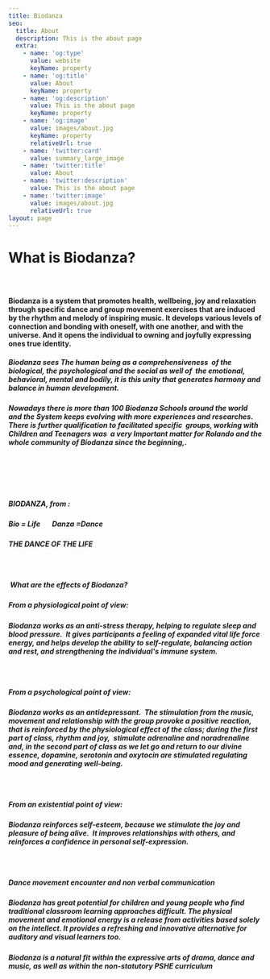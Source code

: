```yaml
---
title: Biodanza
seo:
  title: About
  description: This is the about page
  extra:
    - name: 'og:type'
      value: website
      keyName: property
    - name: 'og:title'
      value: About
      keyName: property
    - name: 'og:description'
      value: This is the about page
      keyName: property
    - name: 'og:image'
      value: images/about.jpg
      keyName: property
      relativeUrl: true
    - name: 'twitter:card'
      value: summary_large_image
    - name: 'twitter:title'
      value: About
    - name: 'twitter:description'
      value: This is the about page
    - name: 'twitter:image'
      value: images/about.jpg
      relativeUrl: true
layout: page
---
```

# What is Biodanza?

#####  

#### Biodanza is a system&#xA;that promotes health, wellbeing, joy and relaxation through specific&#xA;dance and group movement exercises that are induced by the rhythm and&#xA;melody of inspiring music. It develops various levels of connection and&#xA;bonding with oneself, with one another, and with the universe. And it opens the&#xA;individual to owning and joyfully expressing ones true identity. 

##### Biodanza sees The human being as a comprehensiveness  of the biological, the psychological and the&#xA;social as well of  the emotional,&#xA;behavioral, mental and bodily, it is this unity that generates harmony and&#xA;balance in human development.

#####

##### Nowadays there is more than 100&#xA;Biodanza Schools around the world and the System keeps evolving with more&#xA;experiences and researches. There is further qualification to facilitated&#xA;specific  groups, working with Children&#xA;and Teenagers was  a very Important&#xA;matter for Rolando and the whole community of Biodanza since the beginning,.

#####  

#####  

##### BIODANZA, from :

##### Bio = Life       Danza =Dance

##### THE DANCE OF THE LIFE

#####  

#####  What&#xA;are the effects of Biodanza?

##### From a physiological&#xA;point of view:

##### Biodanza works as an anti-stress&#xA;therapy, helping to regulate sleep and blood pressure.  It gives&#xA;participants a feeling of expanded vital life force energy, and helps&#xA;develop the ability to self-regulate, balancing action and rest, and&#xA;strengthening the individual's immune system.

##### ​

##### From a psychological&#xA;point of view:

##### Biodanza works as an&#xA;antidepressant.  The stimulation from the music, movement and&#xA;relationship with the group provoke a positive reaction, that is&#xA;reinforced by the physiological effect of the class; during the first part of&#xA;class, rhythm and joy,  stimulate adrenaline and&#xA;noradrenaline and, in the second part of class as we let go and return to&#xA;our divine essence, dopamine, serotonin and oxytocin are stimulated&#xA;regulating mood and generating well-being.

#####  

##### From an existential point&#xA;of view:

##### Biodanza&#xA;reinforces self-esteem, because we stimulate the joy and pleasure of&#xA;being alive.  It improves relationships with others, and reinforces a&#xA;confidence in personal self-expression. 

#####  

##### Dance&#xA;movement encounter and non verbal communication

##### Biodanza has great potential for&#xA;children and young people who find traditional classroom learning approaches&#xA;difficult. The physical movement and emotional energy is a release from&#xA;activities based solely on the intellect. It provides a refreshing and&#xA;innovative alternative for auditory and visual learners too.

##### Biodanza is a natural fit within&#xA;the expressive arts of drama, dance and music, as well as within the non-statutory&#xA;PSHE curriculum
